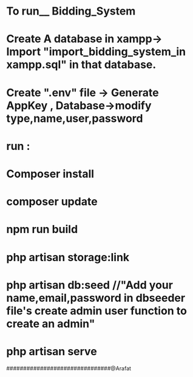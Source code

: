 # To run__ Bidding_System
# Create A database in xampp-> Import "import_bidding_system_in xampp.sql" in that database.
# Create ".env" file -> Generate AppKey , Database->modify type,name,user,password
# run :
# Composer install
# composer update
# npm run build
# php artisan storage:link
# php artisan db:seed //"Add your name,email,password in dbseeder file's create admin user function to create an admin"
# php artisan serve 
###############################@Arafat

